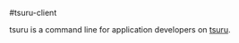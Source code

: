 #tsuru-client

tsuru is a command line for application developers on
[tsuru](https://github.com/tsuru/tsuru).
